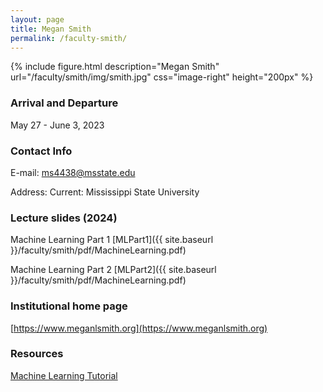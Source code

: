 ```yaml
---
layout: page
title: Megan Smith
permalink: /faculty-smith/
---
```

{% include figure.html description="Megan Smith" url="/faculty/smith/img/smith.jpg" css="image-right" height="200px" %}

### Arrival and Departure

May 27 - June 3, 2023

### Contact Info 
E-mail: [ms4438@msstate.edu](mailto:ms4438@msstate.edu)

Address: Current: Mississippi State University

### Lecture slides (2024)
Machine Learning Part 1 [MLPart1]({{ site.baseurl }}/faculty/smith/pdf/MachineLearning.pdf)

Machine Learning Part 2 [MLPart2]({{ site.baseurl }}/faculty/smith/pdf/MachineLearning.pdf)

### Institutional home page 
[https://www.meganlsmith.org](https://www.meganlsmith.org)

### Resources
[Machine Learning Tutorial](/faculty/smith/tutorial/Machine_Learning_for_Population_Genetics_V2.ipynb)
